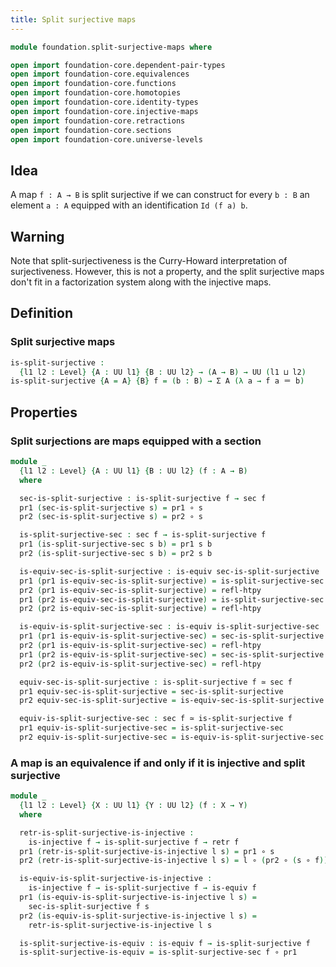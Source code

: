 ```yaml
---
title: Split surjective maps
---
```


```agda
module foundation.split-surjective-maps where

open import foundation-core.dependent-pair-types
open import foundation-core.equivalences
open import foundation-core.functions
open import foundation-core.homotopies
open import foundation-core.identity-types
open import foundation-core.injective-maps
open import foundation-core.retractions
open import foundation-core.sections
open import foundation-core.universe-levels
```

## Idea

A map `f : A → B` is split surjective if we can construct for every `b : B` an element `a : A` equipped with an identification `Id (f a) b`.

## Warning

Note that split-surjectiveness is the Curry-Howard interpretation of surjectiveness. However, this is not a property, and the split surjective maps don't fit in a factorization system along with the injective maps. 

## Definition

### Split surjective maps

```agda
is-split-surjective :
  {l1 l2 : Level} {A : UU l1} {B : UU l2} → (A → B) → UU (l1 ⊔ l2)
is-split-surjective {A = A} {B} f = (b : B) → Σ A (λ a → f a ＝ b)
```

## Properties

### Split surjections are maps equipped with a section

```agda
module _
  {l1 l2 : Level} {A : UU l1} {B : UU l2} (f : A → B)
  where

  sec-is-split-surjective : is-split-surjective f → sec f
  pr1 (sec-is-split-surjective s) = pr1 ∘ s
  pr2 (sec-is-split-surjective s) = pr2 ∘ s

  is-split-surjective-sec : sec f → is-split-surjective f
  pr1 (is-split-surjective-sec s b) = pr1 s b
  pr2 (is-split-surjective-sec s b) = pr2 s b

  is-equiv-sec-is-split-surjective : is-equiv sec-is-split-surjective
  pr1 (pr1 is-equiv-sec-is-split-surjective) = is-split-surjective-sec
  pr2 (pr1 is-equiv-sec-is-split-surjective) = refl-htpy
  pr1 (pr2 is-equiv-sec-is-split-surjective) = is-split-surjective-sec
  pr2 (pr2 is-equiv-sec-is-split-surjective) = refl-htpy

  is-equiv-is-split-surjective-sec : is-equiv is-split-surjective-sec
  pr1 (pr1 is-equiv-is-split-surjective-sec) = sec-is-split-surjective
  pr2 (pr1 is-equiv-is-split-surjective-sec) = refl-htpy
  pr1 (pr2 is-equiv-is-split-surjective-sec) = sec-is-split-surjective
  pr2 (pr2 is-equiv-is-split-surjective-sec) = refl-htpy

  equiv-sec-is-split-surjective : is-split-surjective f ≃ sec f
  pr1 equiv-sec-is-split-surjective = sec-is-split-surjective
  pr2 equiv-sec-is-split-surjective = is-equiv-sec-is-split-surjective

  equiv-is-split-surjective-sec : sec f ≃ is-split-surjective f
  pr1 equiv-is-split-surjective-sec = is-split-surjective-sec
  pr2 equiv-is-split-surjective-sec = is-equiv-is-split-surjective-sec
```

### A map is an equivalence if and only if it is injective and split surjective

```agda
module _
  {l1 l2 : Level} {X : UU l1} {Y : UU l2} (f : X → Y)
  where

  retr-is-split-surjective-is-injective :
    is-injective f → is-split-surjective f → retr f
  pr1 (retr-is-split-surjective-is-injective l s) = pr1 ∘ s
  pr2 (retr-is-split-surjective-is-injective l s) = l ∘ (pr2 ∘ (s ∘ f))

  is-equiv-is-split-surjective-is-injective :
    is-injective f → is-split-surjective f → is-equiv f
  pr1 (is-equiv-is-split-surjective-is-injective l s) =
    sec-is-split-surjective f s
  pr2 (is-equiv-is-split-surjective-is-injective l s) =
    retr-is-split-surjective-is-injective l s

  is-split-surjective-is-equiv : is-equiv f → is-split-surjective f
  is-split-surjective-is-equiv = is-split-surjective-sec f ∘ pr1
```
 